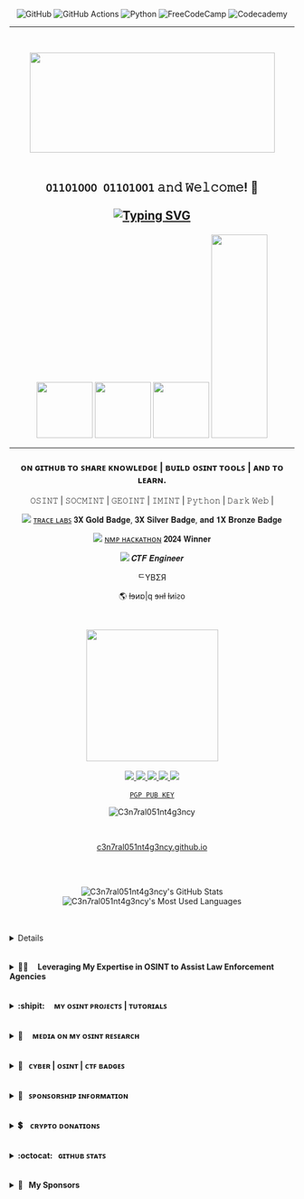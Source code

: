 <div align="center">

![GitHub](https://img.shields.io/badge/github-black.svg?style=for-the-badge&logo=github&logoColor=green)
![GitHub Actions](https://img.shields.io/badge/github%20actions-black.svg?style=for-the-badge&logo=githubactions&logoColor=green)
![Python](https://img.shields.io/badge/REDTEAM-black?style=for-the-badge&logo=python&logoColor=red)
![FreeCodeCamp](https://img.shields.io/badge/Freecodecamp-black.svg?&style=for-the-badge&logo=freecodecamp&logoColor=green)
![Codecademy](https://img.shields.io/badge/Codecademy-black?style=for-the-badge&logo=codecademy&logoColor=green)

---

</div>

<br>
<p align="center"> <img width="433" height="177" src="https://user-images.githubusercontent.com/104733166/236908488-60f25e53-47a8-43d5-a45a-b9b9dd37900e.gif"/>
<br>
<br>

## <p align="center"> ```𝟢𝟣𝟣𝟢𝟣𝟢𝟢𝟢 𝟢𝟣𝟣𝟢𝟣𝟢𝟢𝟣``` 𝚊𝚗𝚍 𝚆𝚎𝚕𝚌𝚘𝚖𝚎! 👋 <br> <br> [![Typing SVG](https://readme-typing-svg.herokuapp.com?font=Goldman&size=21&duration=3333&pause=333&color=00F72B&background=000000&vCenter=true&multiline=true&width=433&height=133&lines=%24+whoami;WHITEROSE.;%5BBrijesh../../../etc.passwd%5D%F0%9F%93%A1)](https://git.io/typing-svg)</p>


<p align="center"> 

<img width="99" height="99" src="https://i.pinimg.com/1200x/8c/fc/f2/8cfcf2a8010fe9a08647754bd93fb1c4.jpg"/>

<img width="99" height="99" src="https://upload.wikimedia.org/wikipedia/commons/4/43/Seal_of_the_United_States_Department_of_Defense_%282001%E2%80%932022%29.png"/>

<img width="99" height="99" src="https://scontent.famd18-1.fna.fbcdn.net/v/t39.30808-6/462365207_946333627536643_8700398047686033444_n.jpg?_nc_cat=103&ccb=1-7&_nc_sid=6ee11a&_nc_ohc=sOBHlEQlT9cQ7kNvwERVMAK&_nc_oc=AdkxtBSlUOD7WH3ppGPvPmYcI0t-jF-pZAc2Q-MBl_UvVs1wC_uGOsDzNdFq2LT86m0&_nc_zt=23&_nc_ht=scontent.famd18-1.fna&_nc_gid=10GUuHQ2WiYtxhymDjaDzQ&oh=00_AfUCzvw53lz6l68eRuRrL9MFZWhQduoFlVPd6gHsz7bz5w&oe=689B97D9"/>

<img width="99" height="360" src="https://brandeps.com/logo-download/A/Air-France-KLM-logo-vector-01.svg"/>
</p>

---

###  <p align="center"> ᴏɴ ɢɪᴛʜᴜʙ ᴛᴏ ꜱʜᴀʀᴇ ᴋɴᴏᴡʟᴇᴅɢᴇ | ʙᴜɪʟᴅ ᴏꜱɪɴᴛ ᴛᴏᴏʟꜱ | ᴀɴᴅ ᴛᴏ ʟᴇᴀʀɴ. </p>    

<p align="center"> 𝙾𝚂𝙸𝙽𝚃 | 𝚂𝙾𝙲𝙼𝙸𝙽𝚃 | 𝙶𝙴𝙾𝙸𝙽𝚃 | 𝙸𝙼𝙸𝙽𝚃 | 𝙿𝚢𝚝𝚑𝚘𝚗  | 𝙳𝚊𝚛𝚔 𝚆𝚎𝚋 | </p>
<p align="center"> <img width="15" src="https://user-images.githubusercontent.com/104733166/219610687-0da86d7d-dcd7-451e-8ac7-f4f484092dea.png"> <a href=https://www.tracelabs.org>ᴛʀᴀᴄᴇ ʟᴀʙꜱ<a> 𝟑𝐗 𝐆𝐨𝐥𝐝 𝐁𝐚𝐝𝐠𝐞, 𝟑𝐗 𝐒𝐢𝐥𝐯𝐞𝐫 𝐁𝐚𝐝𝐠𝐞, 𝐚𝐧𝐝 𝟏𝐗 𝐁𝐫𝐨𝐧𝐳𝐞 𝐁𝐚𝐝𝐠𝐞 </p> 
<p align="center"> <img width="15" src="https://github.com/user-attachments/assets/6290e4f8-97dd-4818-b11a-b712de5761cc"> <a a href=https://www.missingpersonshackathon.com.au>ɴᴍᴘ ʜᴀᴄᴋᴀᴛʜᴏɴ<a> 𝟐𝟎𝟐𝟒 𝐖𝐢𝐧𝐧𝐞𝐫 </p> 
<p align="center"> <img width="66" src="https://github.com/C3n7ral051nt4g3ncy/C3n7ral051nt4g3ncy/assets/104733166/82ec8424-8403-44dc-b83d-85191fad9026"> 𝑪𝑻𝑭 𝑬𝒏𝒈𝒊𝒏𝒆𝒆𝒓</p>     
<p align="center">ᄃYBΣЯ</p>
<p align="center">🌎 ƚɘᴎɒ|q ɘʜƚ ƚᴎiꙅo</p>
<br>



<p align="center"> <img width="233" height="233" src="https://user-images.githubusercontent.com/104733166/187543867-773fe7a1-093c-4dd9-9029-a84fae9ddc99.gif"/>

<br>
      
<p align="center">
  <!-- Medium -->
  <a href="https://deepsystems.medium.com/">
    <img src="https://img.shields.io/badge/Medium-000000?style=for-the-badge&logo=medium&logoColor=white"/>
  </a>

  <!-- X / Twitter -->
  <a href="https://x.com/whiteroseRT">
    <img src="https://img.shields.io/badge/X-000000?style=for-the-badge&logo=x&logoColor=white"/>
  </a>

  <!-- Instagram -->
  <a href="https://www.instagram.com/whiterose.jpeg/">
    <img src="https://img.shields.io/badge/Instagram-E4405F?style=for-the-badge&logo=instagram&logoColor=white"/>
  </a>

  <!-- Reddit -->
  <a href="https://www.reddit.com/user/Prudent_Effort_4065/">
    <img src="https://img.shields.io/badge/Reddit-FF4500?style=for-the-badge&logo=reddit&logoColor=white"/>
  </a>

  <!-- GitHub -->
  <a href="https://github.com/redhet-whiterose">
    <img src="https://img.shields.io/badge/GitHub-100000?style=for-the-badge&logo=github&logoColor=white"/>
  </a>



<br>

<div align="center">


</div>
            
</div>


</div>

<p align="center"><a href="https://keybase.io/osint_intel/pgp_keys.asc"><code>PGP PUB KEY</code></a> </p>

<p align="center"> 
<img src="https://komarev.com/ghpvc/?username=C3n7ral051nt4g3ncy&label=Profile%20views&color=blueviolet&style=flat" alt="C3n7ral051nt4g3ncy"/></p>

<br>
<p align="center"> 
<a href=https://c3n7ral051nt4g3ncy.github.io/index.html>c3n7ral051nt4g3ncy.github.io<a>
</p>        
<br>
<br>

<p align="center"> 

<img width="600px" src="https://github-readme-stats-lake-omega.vercel.app/api?username=C3n7ral051nt4g3ncy&show_icons=true&line&theme=ocean_dark&midnight-purple&bg_color=100,000000,8a2eff" alt="C3n7ral051nt4g3ncy's GitHub Stats"/>
   
<br>
      
<img width="600px" src="https://github-readme-stats-lake-omega.vercel.app/api/top-langs/?username=C3n7ral051nt4g3ncy&&&langs_count=4&line&theme=ocean_dark&midnight-purple&bg_color=100,000000,8a2eff" alt="C3n7ral051nt4g3ncy's Most Used Languages"/>

</p>

<br>

<br>

<!-- Whois.COA -->
<details>
<summary><b> :mag:&nbsp; &nbsp; ᴡʜᴏɪꜱ.ᴄ3ɴ7ʀᴀʟ051ɴᴛ4ɢ3ɴᴄʏ &nbsp;&nbsp;&nbsp;</b></summary><p>
<img align="right" width="99" height="99"  src="https://user-images.githubusercontent.com/104733166/166296936-0dd0d432-4d6a-42ab-9000-189cebfbceff.png" />
      
<blockquote>
      
$ 𝚠𝚑𝚘𝚊𝚖𝚒
  
<br><ul style="list-style-type:disc;">
<li>🔥 Passionate about: CYBER | OSINT | SOCMINT | IMINT | GEOINT | DARK WEB | CRYPTO | PYTHON | OPSEC :lock: </li>

<li>👨‍🏫 OSINT Trainer <a href=https://github.com/TacticalOsintAcademy>@Tactical OSINT Academy</a></li>
<li>👨‍🏫 OSINT Trainer <a href=https://www.ess-e.fr>@École Supérieure de la Sûreté des Entreprises</a> For the DSAC course (Data Security Analyst) and ROC (Renseignement d'Origine Cyber) </li>
<li>👑 Founding Member of <a href=https://osint.uk>OSINT.UK</a></li>

<li>🏴 The OSINTion Black Badge </li>
<li>🥇 3x Trace Labs Gold Badge award </li> 
<li>🏆 2024 NMP Hackathon Winner </li>
<li>🥈 3x Trace Labs Silver Badge Award</li>
<li>🥉 1x Trace Labs Bronze Badge Award</li>
<li>⚖️ Trace Labs Judge (OSINTomatico Conference 2023, Madrid, Spain)</li> 
<li>👾 Hacktoria Community Member | Ⓗ Hacktoria CTF Team Member</li>

<br>
<li>🧠 Regular contributor to the OSINT community & enjoys bringing to light new OSINT techniques. </li>
<li>👨‍💻 Creator of <a href=https://github.com/C3n7ral051nt4g3ncy/HandleHawk>HandleHawk 🦅 Username Reconnaissance tool<a></li>
<li>👨‍💻 Creator of the Masto <a href=https://github.com/C3n7ral051nt4g3ncy/Masto_Maltego_Transform>Maltego Transform<a></li>
<li>🤖 Creator of the OpenAI GPT called <a href=https://chatgpt.com/g/g-UPQXoVGbN-trace-labs-buddy>Trace Labs Buddy<a> ֎ </li>
<li>🤖 Creator of the Discord Bot called <a href=https://github.com/C3n7ral051nt4g3ncy/GitOSINT_Bot>GitOSINT<a> 🦾</li> 
<li>👨‍💻 Creator of <a href=https://github.com/C3n7ral051nt4g3ncy/Masto>Masto<a> 🐘</li> 
<li>👨‍💻 Creator of <a href=https://pypi.org/project/masto/>the Masto OSINT Tool Python package (on PyPI)</a> 🐘 </li>
<li>👨‍💻 Creator of <a href=https://github.com/C3n7ral051nt4g3ncy/webosint>WebOSINT<a> 🌐 </li> 
<li>👨‍💻 Creator of <a href=https://github.com/C3n7ral051nt4g3ncy/WhatsMyName-Python>WhatsMyName Python<a> 👤 </li> 
<li>👨‍💻 Creator of <a href=https://github.com/C3n7ral051nt4g3ncy/JustTrakEM>Just Trak'EM<a> 📍 </li>     
<li>🤓 Creator of <a href=https://github.com/C3n7ral051nt4g3ncy/PCT>People Count Tool<a> 🧑‍🤝‍🧑</li> 
<li>👨‍💻 Creator of <a href=https://github.com/C3n7ral051nt4g3ncy/FB2MKTP>FB2MKTP - Facebook to Marketplace<a> 🇫🇧 ==> 🇲 🇰 🇹 🇵</li> 
<br>
<li>🎤 Invited as a speaker at <a href=https://web.archive.org/save/https://europe.forum-fic.com/en/associated-event-osint-day> FIC 2023 (International CyberSecurity Forum | OSINT Day)<a></li> 
<li>🎤 Invited as a speaker at <a href=https://www.youtube.com/watch?v=Yk8JNM2Snno>  OSINT Punk 23 </a> #OSINTPunk23</li> 
<li>🎤 Invited as a speaker at <a href=https://www.linkedin.com/company/osinterdam/>  OSINTerdam 07-2024 (Amsterdam, NL) </a> #OSINTerdam</li> 
<li>👮‍♂️ Invited as an OSINT analyst at Bordeaux Montaigne University, for the <a href=https://github.com/C3n7ral051nt4g3ncy/C3n7ral051nt4g3ncy/assets/104733166/683c8081-c8ba-467c-8dd4-13c7f624b562> first #OSINT Law Enforcement Bootcamp 2024<a>, organized by CyberNeTic Project, to work and help solve Cold Cases for the French National Police and Gendarmerie .
<br>
<br>
<li>✒️ Volunteer report writer for the <a href=https://www.tracelabs.org>Trace Labs<a> organization after Trace Labs CTF events.</li> 
<li>🗃️ Archiver at <a href=https://archive.org/>The Internet Archive</a> (Wayback Machine)</li> 
<li>✍️ Project WhatsMyName 2nd top contributor behind <a href=https://github.com/WebBreacher> @WebBreacher</a> WMN is one of the top OSINT Tools for username enumeration: https://whatsmyname.app (GitHub: https://github.com/WebBreacher/WhatsMyName)</li> 
<li>✍️ Writer/Contributor to the OSINT Newsletter by Jake Creps. Shared a 404 Bypass Technique that was found on Gravatar <a href=https://github.com/C3n7ral051nt4g3ncy/C3n7ral051nt4g3ncy/assets/104733166/210e4a44-409f-4767-a5cd-aa6456b61265>in the October 2023 OSINT Newsletter</a> 
<br>
<br>
<li>🥇1st place - Gold Badge Award in the Trace Labs OSINT Search Party CTF 2025.04 </li> 
<li>🥇1st place - CTF HUNT, École de Guerre Économique (Economic War School) </li> 
<li>🥇1st place - 2024 Australia NMP (National Missing Persons) Hackathon (215 Teams Competed) </li>
<li>🥇1st place - Gold Badge Award in the Trace Labs OSINT Search Party CTF 2024.01 </li> 
<li>🥇1st place - Gold Badge Award in the Trace Labs OSINT Search Party CTF 2023.02 </li>    
<li>🥇1st place in the OSINT GAMES CTF TENET | 2022: created by <a href=https://github.com/WebBreacher> @WebBreacher</a></li>
<li>🥇1st Team to finish the HEXA OSINT CTF 2024 Challenges phase (V3) (4th overall after the reports "analysis" phase). Team "Les Blaireaux des Légendes"</a></li>
<li>🥇1st place in the Hacktoria OSINT CTF | Downtown Murderer 2022</li> 
<li>🥇1st place in the CTF OSINT Bleuet de France 2022 (AEGE War School and ONACVG/Bleuet de France , French Ministry of Defense)</li>
<li>🥈2nd place in the 2024 Stranger Case OSINT CTF organised by Esna Bretagne. CTF partnership with Orange Cyberdefense, Root Me, and Yubico.
<li>🥈2nd place - Silver Badge Award in the Trace Labs OSINT Search Party CTF 2024.04</li>
<li>🥈2nd place - Silver Badge Award in the Trace Labs OSINT Search Party CTF 2022.11 | OSE (Operation Safe Escape)</li>
<li>🥈2nd place - Silver Badge Award in the Trace Labs OSINT Search Party CTF 2022.03</li>
<li>🥈2nd place Hacktoria CTF Operation Manhunt 2023 </li>
<li>🥈2nd Place Hacktoria CTF OP Galaxios 2022</li>
<li>🥉3rd Place in the OSINT Combine CTF | 2025 </li>
<li>🥉3rd Place Oscar Zulu OSINT CTF | Le Bruit des Bottes| 2025 </li>
<li>🥉3rd Place MilOsint CTF | 2021 </li>
<li>🥉3rd Place in the Stranger Case OSINT CTF organised by Esna Bretagne and Esn'Hack ./CTF partnership with DGA - Direction Générale de l'Armement (French Government Defense procurement and technology agency), Airbus Cybersecurity, Diateam & Apixit | 2022</li>
<br>
<li> Participated in the <a href=https://www.missingpersonshackathon.com.a> 2024 Australian National Missing Persons (NMP) Hackathon</a></li>
<li> Qualified for the HEXA OSINT CTF final at LeHack 2024 (https://lehack.org), Team Blaireaux des Légendes (1st place in the Challenges | 4th after the reports analysis) </a></li> 
<li> One of 9 out of +700 to fully complete the <a href=https://samplectf.com> SampleCTF</a></li> 
<li> 6th place HEXA OSINT CTF 2021 Team OSINT-B33R [Sopra Steria and La Fabrique Défense, French Ministry of Defense]</li>
<li> 6th place out of 170 Teams in the 2024 Gendarmerie Nationale CTE (Capture The Evidence) 
<li> 8th place HEXA OSINT CTF V2 2023 Team CogitOSINT Ergo Sum [Sopra Steria]- 116 Teams participated.</li> 
<li> Participated in the 2022 DefCon https://defcon.org Trace Labs OSINT CTF, Las Vegas, USA (7th Place with The Osint Unit)</li> 
<li> Participated Solo in the RACTF - Digital Overdose 2022 Conference CTF (Teams of 4 players), 27th place out of over 450 teams</li>

<br>

<li> Mentionned by RUSI:Royal United Services Institute (UK's leading defence and security think tank), on the following 62-page paper --> <a href=https://static.rusi.org/330_OP_FutureOfOpenSourceIntelligence_FinalWeb0.pdf> The Future of Open Source Intelligence for UK National Security</a>  [Archived on WayBack Machine] </li>
<li> Featured on a Facial Recognition Guide by Henk Van Hess on GIJN (Global Investigative Journalism Network) --> <a href=https://gijn.org/resource/facial-recognition-made-easy/>Facial Recognition made easy</a> [Archived on WayBack Machine] </li>
<li> Mentionned by the <a href=https://baj.media/be/karysnae/sposoby-raspoznavaniya-lic-instrumenty-dlya-jurnalistov> Belarussian Association of Journalists</a> [Archived on WayBack Machine] </li>
<li> First to find and reveal weaknesses on Sports Tracker App which has Public Tracking on by default for iOS devices  --> <a href=https://x.com/OSINT_Tactical/status/1770471606038483270/> Thread posted on X </a> </li>
<li> Featured in this French press article about the top French OSINTers --> <a href=https://www.latribune.fr/opinions/tribunes/renseignement-de-source-ouverte-osint-l-excellence-francaise-peut-elle-encore-etre-renforcee-956805.html> OSINT, Can French excellence still be reinforced</a> [Archived on WayBack Machine] </li>
<li> Featured in the <a href=https://www.aege.fr/global/gene/link.php?doc_id=97>January 2024 issue of Mag'OSINT</a> [Archived on WayBack Machine] </li>
<li> Featured in <a href=https://intelekto.fr/21221-top-15-comptes-twitter-osint/>Intelekto's top 15 OSINT accounts to follow on Twitter</a> [Archived on WayBack Machine] </li>
<li> Featured in <a href=https://github.com/cqcore/OSINT-Practitioners/> CqCore's TOP Osint Practitioners list</a> </li>
<li> Featured on <a href=https://0xtechrock.gumroad.com/l/OSINTers>0xtechrock's OSINTers list to follow</a> [Archived on WayBack Machine] </li>
<li> Featured in the <a href=https://osintnewsletter.com/p/50> OSINT Newsletter Issue 50 (April 2024) </a></li>  
<li> Featured in the <a href=https://osintnewsletter.com/p/the-osint-newsletter-missing-persons-trace-labs> Jake Creps 28th of August 2023 OSINT Newsletter --> Finding Missing Persons - Trace Labs CTF Review (DEFCON 31) </a> [Archived on WayBack Machine]</li>   
<li> Featured in the <a href=https://osintnewsletter.com/p/the-osint-newsletter-july-2023> Jake Creps July 2023 OSINT Newsletter</a> regarding the Google Calendar OSINT Technique that I found. [Archived on WayBack Machine]</li> 
<li> Featured in the <a href=https://644w7.r.a.d.sendibm1.com/mk/mr/sh/1f8JAEjGcfF85v6RgNXbSXMreF/Lizgp5au4XQp> Intelfe July 2023 Newsletter</a> regarding the Google Calendar OSINT Technique that I brought to light.</li> 
<li> Featured in the July 2023 <a href=https://preview.mailerlite.com/d5n9d8q0s0/2260397387069529087/o2t5/> OSINT Jobs Newsletter</a> regarding the new Google Calendar OSINT Technique that I found. [Archived on WayBack Machine]</li>    
<li> Featured in the <a href=https://osintnewsletter.com/p/march-2023> Jake Creps March 2023 OSINT Newsletter</a> in relation to a new Google Chat Technique I brought to light. [Archived on WayBack Machine]</li> 
<li> Featured in <a href=https://sector035.nl/articles/2022-35>Week in OSINT 2022-35</a> by <a href=https://twitter.com/Sector035>@Sector035. </a> [Archived on WayBack Machine] <a/></li>
<li> Featured again in <a href=https://sector035.nl>sector035's newsletter</a> in relation to Masto OSINT tool in <a href=https://sector035.nl/articles/2022-45>Week in OSINT 2022-45 <a/> [Archived on WayBack Machine] </li>
<li> Mentioned in the resources of <a href=https://github.com/WebBreacher> @WebBreacher</a> at the 2022 DEFCON30 | Recon Village: 
 <a href=https://reconvillage.org/talks/#talk-1> The Future of Collecting Data from the Past: OSINT Now and Beyond</a> (Resource: OSINT Inception). [Archived on WayBack Machine] <a/></li>
<li> OSINT-FR Hall of Fame: <a href=https://osintfr.com/en/our-osinters-are-talented>Talented OSINTers</a> [Archived on WayBack Machine] </a></li>
<li> Featured in the <a href=https://preview.mailerlite.com/c7j8u4n9s2/2037099115355053047/o5z0/>OSINT Jobs September 2022 newsletter - This Week's OSINT Tips and Tricks. </a>[Archived on WayBack Machine]</li>
<li> Work done on partial Facial Recognition was <a href=https://github.com/C3n7ral051nt4g3ncy/C3n7ral051nt4g3ncy/assets/104733166/c858d586-06ef-434c-bb39-6d91ce78a743>mentionned at the INCYBER Forum 2024</a> by Sylvain Hajri (Navlys), founder of Epieos.</li>
<li> Facial Recognition work was presented at the <a href=https://user-images.githubusercontent.com/104733166/203194889-b04994b2-1357-4a2a-9f73-e2ba0c87b238.png> RootedCON 2022 in Madrid</a></li>
<li> Beta-Tester for <a href=https://app.osintracker.com>OSINTracker</a> and OSINT Rooms on <a href=https://tryhackme.com> TryHackMe</a></li>
<li> Osintracker Sponsor --> https://www.osintracker.com/partnerships</li>
<li> 2024 InCyber Forum Partner #Fic2024 for the OSINT Day</li>
<li> Contributed to <a href=https://www.osint.industries>Osint Industries</a> the Facebook Marketplace module</li>
<li> Featured in an <a href=https://www.osint.industries/project/using-facebook-to-crack-fraud-and-find-missing-persons-with-osint-tactical>OSINT Industries Case Study:</a> "Using Facebook to Crack Fraud and Find Missing Persons with OSINT Tactical."</li>
<li> Feb 2025: Helped <a href=https://www.osint.industries>OSINT Industries</a> with various modules</li>
<li> Feb 2025: <a href="https://github.com/C3n7ral051nt4g3ncy/C3n7ral051nt4g3ncy/blob/main/assets/Linkedin.png">Posted</a> about a vulnerability on <a href="https://www.pappers.fr">Pappers</a> exposing hundreds of passport numbers. It was fixed by Pappers in less than 24 hours.</li>
<li> March 2025: <a href="https://github.com/user-attachments/assets/31cb2d88-9b95-4e15-a7d8-f1b9bafc1b17"> Complimented by Maltego for creating Masto Maltego Transform.</a>
<li> Mentioned in an article by OSINT Industries on 14/03/2025 --> <a href="https://www.osint.industries/post/osint-on-facebook-find-emails-phone-numbers-and-more">OSINT on Facebook: Find Emails, Phone Numbers, and More.</a>






</ul>  
</blockquote>
  
</p>
</details>
  
<br>  
  
<br>

<!-- Using My OSINT (Open Source Intelligence) skills & tactics to help Law Enforcement -->
<details>
<summary><b>👮‍♀️ &nbsp; &nbsp; Leveraging My Expertise in OSINT to Assist Law Enforcement Agencies &nbsp;&nbsp;&nbsp; </b></summary>
<p>

<!-- Helping Law Enforcement Cases:START -->

- Identified and located an individual wanted by the FBI by using only Open Source Intelligence --> <a href=https://x.com/OSINT_Tactical/status/1728460721762279843>See the Post on X. </a></li>

- Found data on a criminal wanted by the Australian NSW Police --> <a href=https://github.com/C3n7ral051nt4g3ncy/C3n7ral051nt4g3ncy/assets/104733166/40c0246b-fe22-419f-8dd9-7c6ce1bf596e> Report was sent in 2023 </a></li>

- Found new <a href=https://github.com/C3n7ral051nt4g3ncy/C3n7ral051nt4g3ncy/assets/104733166/80c4501f-8e46-40cb-a999-48254369d135> intelligence on a high priority wanted criminal </a>. The intel was submitted to Europol - FAST (Fugitive Active Search Team)</li>

- Located an individual wanted by the UK NCA (National Crime agency) and provided the NCA with his <a href=https://github.com/C3n7ral051nt4g3ncy/C3n7ral051nt4g3ncy/assets/104733166/f7bb9ca0-2b21-40dd-a79c-0ef7efb39118> current location and the exact GPS coordinates of where to find him. </a></li>

- Found information on a wanted criminal in UK and submitted the <a href=https://github.com/C3n7ral051nt4g3ncy/C3n7ral051nt4g3ncy/assets/104733166/70eb781f-c0ec-4b34-8b0c-507747ded764> data </a> to the London Metropolitan Police.

- Helped French law enforcement identify & arrest a group of criminals using only OSINT (Open Source Intelligence) <a href=https://github.com/C3n7ral051nt4g3ncy/C3n7ral051nt4g3ncy/assets/104733166/a50be2f0-bcd6-49fa-9b3b-601c33c5623e> Click to see the Thank you note from the Gendarmerie Nationale Commander. </a></li>

- Carried out extensive research that lead to finding intelligence on a Ukrainian hacker wanted by the US Government with a 1 million price tag on his head (Full findings report is 33 pages)  <a href=https://x.com/OSINT_Tactical/status/1741230287856537705> Twitter post. </a></li>



<!-- Helping Law Enforcement Cases:END --></p> 
      
</details>

<br>

<br>

<!-- OSINT Projects -->
<details>
<summary><b>:shipit: &nbsp; &nbsp; ᴍʏ ᴏꜱɪɴᴛ ᴘʀᴏᴊᴇᴄᴛꜱ | ᴛᴜᴛᴏʀɪᴀʟꜱ &nbsp;&nbsp;&nbsp; </b></summary>
<p>
      
<!-- OSINT-PROJECT-LIST:START -->
- [HandleHawk Username Recon 🦅 ](https://github.com/C3n7ral051nt4g3ncy/HandleHawk)
- [Masto Maltego Transform 🐘 ](https://github.com/C3n7ral051nt4g3ncy/Masto_Maltego_Transform)
- [Trace Labs Buddy GPT ֎ - Helping Teams before and during Trace Labs CTF events](https://chatgpt.com/g/g-UPQXoVGbN-trace-labs-buddy)
- [OSINT INCEPTION 🚀 - A start.me page of the best OSINT start.me projects](https://start.me/p/Pwy0X4/osint-inception)
- Project OSINT inception is used by [SMART - Start Me Aggregated Resource Tool](https://smart.myosint.training)
- [OSINT INCEPTION GITHUB 🏢 - Project Links](https://github.com/C3n7ral051nt4g3ncy/OSINT_Inception-links)
- [GOOGLE CSE 🇬 - Google Custom Search Engine of the top start.me resources](https://start.me/p/Pwy0X4/osint-inception)
- [FACIAL RECOGNITION 👤 - Tracking Military personnel with facial recognition](https://twitter.com/OSINT_Tactical/status/1498694266754899978)
- [OSINT BOOKMARKLETS 🏷️ - Semi-Automated Faster Searches](https://github.com/C3n7ral051nt4g3ncy/OSINT-Bookmarklets)
- [Protintelligence 🐍 - Python Tool](https://github.com/C3n7ral051nt4g3ncy/Prot1ntelligence)
- [W3b0s1nt (WebOSINT) 🐍  - Python Tool](https://github.com/C3n7ral051nt4g3ncy/webosint)
- [WhatsMyName-Python 🐍 - Unofficial WMN Python Script I made for myself](https://github.com/C3n7ral051nt4g3ncy/WhatsMyName-Python)
- [Masto OSINT Tool 🐍 - Python tool to gather information on Mastodon users and instances](https://github.com/C3n7ral051nt4g3ncy/Masto)
- [Just Trak'EM 🐍 - Python tool to search for Sports Tracker Profiles](https://github.com/C3n7ral051nt4g3ncy/JustTrakEM)
- [People Count Tool 🧑‍🤝‍🧑 - Python tool running on a development server (Flask), uses YOLOv5 Artificial Intelligence to count people from an image.](https://github.com/C3n7ral051nt4g3ncy/PCT)
- [FB2MKTP 🐍  - Python tool to get Facebook user ID and to go from FB profile to Marketplace account.](https://github.com/C3n7ral051nt4g3ncy/FB2MKTP)
- [GitOSINT Bot 🤖  - Discord OSINT Bot](https://github.com/C3n7ral051nt4g3ncy/GitOSINT_Bot)
- Tutorial 📚 [- cURL for OSINT](https://github.com/C3n7ral051nt4g3ncy/cURL_for_OSINT)
- Tutorial 📚 [- Obsidian | Made 2 templates](https://github.com/C3n7ral051nt4g3ncy/Obsidian)
- Tutorial 📚 [- Using a Virtual Environment for OSINT Python tools](https://github.com/C3n7ral051nt4g3ncy/python_virtual_environment)
- First to find the Google Chat Technique 🕵️‍♂️ [- First to find and mention the Google Chat Technique to check if a Gmail address or Google Group exists, with the ability to also get the photo of the user, and GAIA ID](https://twitter.com/OSINT_Tactical/status/1635386804441600001?s=20)
- Facial Recognition Trick and Tip 👤 [- Found that 2 different Facial Recognition tools don't work with black and white photos of faces, a simple trick solves this issue](https://twitter.com/OSINT_Tactical/status/1661055926424551439)
- First to find the Protonmail Custom Domain trick ⚛️ [- Found that the API shows the main email address for any custom domain that uses a catch-all, no matter what the input in front of {%@domain.com} is](https://twitter.com/OSINT_Tactical/status/1666505637780398101?s=20)
- Created a Map (in French) of firearms that have been used (confirmed shots fired), stolen, or seen on social media during the France June/July 2023 Riots. The map was/is used by Law Enforcement, French and foreign OSINT community members, and viewed thousands of times --> [Click here to see the Map](https://goo.gl/maps/vszdNxCvkVFChcDm8)
- First to find the Google Calendar OSINT Technique 📆 [- Found a way of checking if any email is tied to a Google Account by using Google Calendar](https://twitter.com/OSINT_Tactical/status/1677405840146309121?s=20)
- Found a new technique for Snapchat Map in November 2023 to get the date and time of a video


<br>

:octocat: **GitHub Code | Projects contributions:** 
      
- https://whatsmyname.app [WhatsMyName OSINT Tool](https://github.com/WebBreacher/WhatsMyName) created by [@WebBreacher](https://github.com/WebBreacher) and by [@OSINTCombine](https://github.com/OSINTCombine)
- [Obsidian OSINT Templates](https://github.com/WebBreacher/obsidian-osint-templates) in collaboration with [@WebBreacher](https://github.com/WebBreacher)
- [OSINT Stuff Tool Collection](https://github.com/cipher387/osint_stuff_tool_collection) created by [@cipher387](https://github.com/cipher387)
- [Twayback Python OSINT Tool](https://github.com/Mennaruuk/twayback) by [@Mennaruuk](https://github.com/Mennaruuk)
- [Maigret OSINT Tool](https://github.com/soxoj/maigret) by [@Soxoj](https://github.com/soxoj)
- [Mailcat email OSINT Tool](https://github.com/sharsil/mailcat) by [@sharsil](https://github.com/sharsil)
      
<!-- OSINT-PROJECT-LIST:END --></p> 
      
</details>

<br>

<!-- Media --> <br>
<details>
<summary><b>📰 &nbsp; &nbsp; ᴍᴇᴅɪᴀ ᴏɴ ᴍʏ ᴏꜱɪɴᴛ ʀᴇꜱᴇᴀʀᴄʜ &nbsp;&nbsp;&nbsp;  </b></summary>
<p>

<br>
      
<br>
      
<!--MEDIA:START-->
      
*`The articles below have been archived, in case one of them is not accessible, grab the link and put it through The Internet Archive (WayBack Machine)` 
     
- <a href="https://www.wired.com/story/facial-recognition-identify-russian-soldiers"> WIRED: Online Sleuths Are Using Face Recognition to ID Russian Soldiers 🇺🇸</a>
      
- <a href="https://www.washingtonexaminer.com/news/identities-of-russian-soldiers-revealed-through-facial-recognition-technology"> Washington Examiner Article 🇺🇸</a>
 
- <a href="https://www.latribune.fr/opinions/tribunes/renseignement-de-source-ouverte-osint-l-excellence-francaise-peut-elle-encore-etre-renforcee-956805.html"> Renseignement de source ouverte (OSINT) : l'excellence française peut-elle encore être renforcée ? 🇫🇷 <a/>
      
- <a href="https://www.nextinpact.com/article/68616/la-reconnaissance-faciale-pour-combattre-guerre-en-ukraine"> La Reconnaissance Faciale pour combattre la guerre en Ukraine/ French Article writen by @ManHack 🇫🇷 <a/>
  
- <a href="https://www.rfi.fr/fr/technologies/20220316-la-reconnaissance-faciale-en-temps-de-guerre-selon-clearview"> La reconnaissance faciale en temps de guerre selon Clearview 🇫🇷 <a/>
      
- <a href="https://fr.news.yahoo.com/société-française-identifie-soldats-russes-135210413.html?guccounter=1&guce_referrer=aHR0cHM6Ly93d3cuZ29vZ2xlLmNvbS8&guce_referrer_sig=AQAAAHYcbidHeQvwNF89cFqzPqUoIrVfduflgQ57WzTkKhkXHPohouH-4JUJBrEsDO7ooxxzjtC1xHtp4T3RipXLVmKks82Xaozw3AxMPA9YmDWLeO__5Aqaz4K5xvQTqEs3_OJyyNi_2ODxmX7O21-Lyrdw4ckO8eimNh9Zf7OI9AZJ"> Une société française identifie les soldats russes en Ukraine par reconnaissance faciale 🇫🇷 <a/>
      
- Mentionned in MAG'OSINT (Osint Magazine of the French Economic War School) 🇫🇷 [MAGOSINT.pdf](https://github.com/C3n7ral051nt4g3ncy/C3n7ral051nt4g3ncy/files/10948348/2023113354_mag-osint-13-aege-2.pdf)
      
      
- <a href="https://www.abc.es/economia/abci-inteligencia-artificial-tambien-entra-combate-guerra-ucrania-202203140205_noticia.html"> Spanish Article 🇪🇸</a>

- <a href="https://www.elespanol.com/mundo/20230501/tension-cargas-policiales-francia-convierte-protesta-macron/760424065_0.html"> Spanish Article 🇪🇸</a>
      
- <a href="https://as.com/diarioas/2022/03/06/actualidad/1646582802_197827.html"> Spanish Article 🇪🇸</a>
      
- <a href="https://www.niusdiario.es/ciencia-y-tecnologia/tecnologia/inteligencia-militar-alcance-prolifera-invasion-osint_18_3291497041.html"> Spanish Article 🇪🇸</a>
  
- <a href="https://news.sina.cn/gn/2022-03-28/detail-imcwiwss8541952.d.html"> Chinese article 🇨🇳 <a/>
  
- <a href="https://m.thepaper.cn/baijiahao_17188086"> Chinese article 🇨🇳 <a/>

- <a href="https://technews.tw/2022/03/21/ai-in-war/"> Featured in Tech News: Taiwan 🇹🇼 <a/>

- [Comments](https://user-images.githubusercontent.com/104733166/172185332-1d02ccdb-07c3-418d-bf94-bfbd9ca1f3aa.png) about my project: [OSINT INCEPTION](https://start.me/p/Pwy0X4/osint-inception) by [**start.me**](https://start.me) 🇳🇱
  
- Helped French Factchecking unit "Les Vérificateurs" from Groupe TF1/LCI regarding the Putin Body Double. (See video below)

https://user-images.githubusercontent.com/104733166/233765799-dbfc612f-c8cc-4dd8-93b8-6103dd6d5aba.mp4


      
      
<br>  

<!--MEDIA:END-->
      
</p>
</details>
      
<br>
      
<br>
      

<!-- Badges & CTF Events -->
<details>
<summary><b> 🔖 &nbsp; ᴄʏʙᴇʀ | ᴏꜱɪɴᴛ | ᴄᴛꜰ ʙᴀᴅɢᴇꜱ &nbsp;&nbsp;&nbsp; </b></summary>
<p>
      
<br>
 
      
🖱️`click on images to enlarge` 
      
<br>
<br>

<div align="center">
TryHackMe Stats | Badges :

<br>

[TryHackMe Live Updates Badge](https://tryhackme.com/api/v2/badges/public-profile?userPublicId=1483107) <br>

<img src="https://tryhackme-badges.s3.amazonaws.com/5uch4N00b.png">

<br>


</div>

<br>


<div align="center">

OhSINT                     |  Sakura                  | 7-day Streak                | AFK                         | Hash Cracker
---------------------------|--------------------------|-----------------------------|-----------------------------|-----------------------------|
<img width="90" height="90" src="https://user-images.githubusercontent.com/104733166/201360247-94ac6931-59e0-423d-af24-bacef3987a70.svg"/>  |  <img width="77" height="77" src="https://user-images.githubusercontent.com/104733166/201470172-f0b5be6b-041b-4d42-99d4-aa4dd551638b.png"/> | <img width="77" height="77" src="https://user-images.githubusercontent.com/104733166/206340038-6e50af76-5af5-4b3c-a5a7-d33f89e936fb.svg"/>  | <img width="77" height="77" src="https://github.com/C3n7ral051nt4g3ncy/C3n7ral051nt4g3ncy/assets/104733166/ef12c916-47bb-4087-a80e-6ca7691b5c8d"> | <img width="90" height="90" src="https://raw.githubusercontent.com/C3n7ral051nt4g3ncy/C3n7ral051nt4g3ncy/4e6e7f29cb17a5fb6c35b0c68dd8f4e477bcf412/assets/hashcracker.svg">





[OSINT DOJO Sakura Badge Verification](https://badgr.com/public/assertions/4y0D2SVEQrywIW8rkQUaYQ)

[OSINT DOJO AFK Badge Verification](https://badgr.com/public/assertions/7O9pegCWRyiviS7SX1SCiw) 

</div>

<p align="center">

   
<br>
<br>

<p align="center"> <img width="99" height="99" src="https://github.com/C3n7ral051nt4g3ncy/C3n7ral051nt4g3ncy/assets/104733166/cc65da5b-7c7b-4252-ac74-0d5fc3f6d6fd"/><br>

 [Trace Labs Gold Badge Verification on Badgr](https://ca.badgr.com/public/assertions/PLPI99LCQy2dkvPLdL8i_A)
      
     🥇1st Place Trace Labs [Gold Badge]
      Global OSINT Search Party CTF 2025-04 [Team The Legendary Badgers]
      Competed under the username: Tactical Badger
       
<br>
<br>



<p align="center"> <img width="99" height="99" src="https://github.com/C3n7ral051nt4g3ncy/C3n7ral051nt4g3ncy/assets/104733166/cc65da5b-7c7b-4252-ac74-0d5fc3f6d6fd"/><br>
      
 [Trace Labs Gold Badge Verification on Badgr](https://ca.badgr.com/public/assertions/aXpRaoQxQEWbpHY_dWlE2A)    

      
     🥇1st Place Trace Labs [Gold Badge (ex black badge)] 
      Global OSINT Search Party CTF 2024-01 [Team MissingNo]
      Competed under the username: Langley2.0
       
<br>
<br>

<p align="center"> <img width="99" height="99" src="https://github.com/C3n7ral051nt4g3ncy/C3n7ral051nt4g3ncy/assets/104733166/e4f4bc70-465f-43f5-9f9b-d4ec4451e231"/><br>
      
 [Trace Labs Gold Badge Verification on Badgr](https://ca.badgr.com/public/assertions/aD4CeF4bRRybkdw6e-dM5A)    

      
     🥇1st Place Trace Labs [Gold Badge (ex black badge)] 
      Global OSINT Search Party CTF 2023-02 [Team Wizards of OZINT 🧙‍♂️]
      Competed under the username: Pentagon
       
<br>
<br>

      
<p align="center"><img width="133" height="133" src="https://github.com/C3n7ral051nt4g3ncy/C3n7ral051nt4g3ncy/assets/104733166/12590a7a-98b1-4965-8416-4f7c38bc3a15"/><br>
      
    ✍️ TraceLabs Report Writer 
[Verify Report Writer Badge Authenticity](https://ca.badgr.com/public/assertions/khHawYHIT5SeUJ-LOykamA)
      
<br>
<br>
   
<p align="center"><img width="133" height="133" src="https://github.com/C3n7ral051nt4g3ncy/C3n7ral051nt4g3ncy/assets/104733166/7eff03b3-c235-469b-83ee-6aec0724f674"/><br>
        
    ⚖️ TraceLabs CTF Judge 
[Verify Judge Badge Authenticity](https://ca.badgr.com/public/assertions/MJLNzYbcQwK8kNnaceVHxQ)
    
            
<br>   
<p align="center"><img width="233" height="133" src="https://user-images.githubusercontent.com/104733166/177000301-2a92c2b8-f067-4280-a108-f885c2544a6e.png"/><br>

      
<br>
<br>

      
<br>   
<p align="center"><img width="233" height="133" src="https://user-images.githubusercontent.com/104733166/177000301-2a92c2b8-f067-4280-a108-f885c2544a6e.png"/><br>
      

  
    🥇1st Place OSINT GAMES CTF TENET (https://osintgames.ctfd.io)
      
      

      
<br>       
<br>      
<br>
<br> 
<p align="center"><img width="233" height="133" src="https://user-images.githubusercontent.com/104733166/170401991-de18e6f1-840e-474c-8b3c-ae41c53e00a0.png"/><br>
      
[Verify CTF result: certificate.pdf](https://github.com/C3n7ral051nt4g3ncy/C3n7ral051nt4g3ncy/files/8792343/certificate-downtown-murderer-coa.pdf) 



      
  
    🥇1st Place Hacktoria OSINT CTF (Downtown Murderer)
      
<br>
<br>

<br>
      
<p align=center> <img width="99" src="https://user-images.githubusercontent.com/104733166/170846281-0d6df82a-da15-4340-8df9-d4ea1be34e8d.png">
<p align="center"> <img width="233" height="133" src="https://user-images.githubusercontent.com/104733166/167261528-39616f95-1ab9-40bb-90be-ce2f7a648696.png"/>
      
[Bleuet de France OSINT CTF Gold Badge 2022 Verification on Badgr](https://eu.badgr.com/public/assertions/NrU39miXR5qMoH7ydn5C6A)
      
   
    🥇1st Place OSINT CTF Bleuet de France 🇫🇷 CTF organized by AEGE War School 
      In partnership with French Gov Agency ONACVG [National Office of Veterans and War Victims] & Bleuet de France
      

<br>
<br> 

<br> 
      
<p align="center"> <img width="99" height="99" src="https://user-images.githubusercontent.com/104733166/166777077-d96c51cb-4038-456f-8ff2-d5209596c655.png"/>

     🏴The OSINTion Black Badge/ issued by Joe Gray 
      [Verifications can be made with The OSINTion https://www.theosintion.com]
<br>
<br>


<p align="center"> <img width="233" height="166" src="https://github.com/user-attachments/assets/a5abedfe-a2df-4503-b2ff-7bf87c7074dd"/><br>

https://github.com/user-attachments/assets/1cba9cae-00ad-48af-96ca-ade6c016d3e9.mp4 

<br>


<p align="center"> <img width="233" height="233" src="https://github.com/user-attachments/assets/da03639f-bbde-4cfa-ac28-ecc939c8b95f"/>



     🥇1st Place 2025 EGE HUNT -École de Guerre Économique (Economic War School, Paris)
      Team Les Blaireaux des Légendes

       
<br>
<br>


[Hackathon_FInal Scoreboard 2024.xlsx](https://github.com/user-attachments/files/18408476/Hackathon_FInal.Scoreboard.2024.xlsx)



     🏆1st Place 2024 NMP Hackathon (Australia)
      Team Phish & Chips
      Competed under the username: OSINT_Analyst
       


<br>
<br>

      
<p align="center"> <img width="99" height="99" src="https://user-images.githubusercontent.com/104733166/166788919-07ff450c-c35c-4171-88b1-de93b651fc32.png"/><br>
      
 [Trace Labs Badge Verification on Badgr](https://ca.badgr.com/public/assertions/hF52Zd4aTRW-r-YUf03Qww)    

      
     🥈2nd Place Trace Labs [Silver Badge] 
      Global OSINT Search Party CTF 2022-03 [Team CageyBees 🐝🐝]
<br>
<br> 
 

      
<p align="center"> <img width="99" height="99"src="https://user-images.githubusercontent.com/104733166/204590452-8abe8db6-8bee-45df-909c-ed8d16341dd0.png"> <br>
      
  
<img width="233" height="133" src="https://user-images.githubusercontent.com/104733166/198859824-8f715ef1-d9a1-465e-b8cb-41e1997a53d8.png"> 

<br>
<br>

<p align="center"><img width="133" height="133" src="https://user-images.githubusercontent.com/104733166/199259981-dde8bb01-3c14-426b-ade0-ed783f23d5e1.png"/><br>

 [Trace Labs Badge Verification on Badgr](https://ca.badgr.com/public/assertions/Tf-Am6MnQ4SQ15aoxykX2A)  
      
     🥈2nd Place Trace Labs [Silver Badge] 
      Global OSINT Search Party CTF 2022-11 | OSE: Operation Safe Escape [Team Hacktoria ⓗ]
      Hacktoria OSINT CTF Team Cpt. (https://hacktoria.com)
      
<br>
<br>
      
<br>


<p align="center"><img width="99" height="99" src="https://github.com/C3n7ral051nt4g3ncy/C3n7ral051nt4g3ncy/assets/104733166/688f1857-c08c-4a87-a5e0-87a034943f54.png"/><br>
<p align="center"><img width="233" height="133" src="https://github.com/C3n7ral051nt4g3ncy/C3n7ral051nt4g3ncy/assets/104733166/993e06c5-acc8-408a-842c-67925a7d2c98.png"/><br>

[Trace Labs Badge Verification on Badgr](https://api.ca.badgr.io/public/assertions/BzzqOC7-SYiO8vuF2qHOsw) 

      
     🥈2nd Place Trace Labs [Silver Badge] 
      Global OSINT Search Party CTF 2024-04
      Team Ghost Recon Unit
      
<br>
<br>
      
<br>

      
<p align="center"> <img width="399" height="99" src="https://user-images.githubusercontent.com/104733166/170407320-b437c34c-2ed3-445e-8b8b-8e57a646c918.png">
        
<br>
<br>

<br>

      
     🥇1st Place Hacktoria OSINT CTF (Downtown Murderer)
     🥈2nd Place Hacktoria CTF Operation Manhunt
     🥈2nd Place Hacktoria CTF Operation Galaxios
      CTF Events completion Badges [Operations: Downtown Murderer/ Warthog / Galaxios / Runner / Brutus/ The Michigan Mystery]
      
<br>
<br> 

<br>

<p align="center">
<img width="133" src="https://github.com/C3n7ral051nt4g3ncy/C3n7ral051nt4g3ncy/assets/104733166/cb4e8138-ec65-4f45-8d39-2545e48ab242.png"/>
<br>
<br>
<img width="133" src="https://user-images.githubusercontent.com/104733166/211038427-fef8e7dd-2078-42e3-9a2b-4d534da2063e.png"/>
<img width="133" src="https://user-images.githubusercontent.com/104733166/188336076-1d129dba-a926-4701-a1cb-91fe4a75bb1d.png"/>
<img width="133" src="https://user-images.githubusercontent.com/104733166/188336246-27e78bd9-5e0c-4aac-a6a1-4d6bed8822e6.png"/>
<img width="133" src="https://user-images.githubusercontent.com/104733166/188336262-66682e67-6849-43f7-9e50-5346b34b75f0.png"/>
<img width="133" src="https://user-images.githubusercontent.com/104733166/188336276-eb2c68d5-4eff-4dcd-9fc5-7a0ff7a597c1.png"/> 
<img width="133" src="https://user-images.githubusercontent.com/104733166/189050790-92ff9f36-59cf-4ab3-b778-252eef1a18a5.png"/>
<img width="133" src="https://user-images.githubusercontent.com/104733166/190496775-7e940804-9285-44d2-9008-e90aa3002567.png"/>
<img width="133" src="https://user-images.githubusercontent.com/104733166/191045000-1e28fff5-f3ba-42d6-88d3-8697230d5f95.png"/>
<img width="133" src="https://user-images.githubusercontent.com/104733166/210511320-77294db0-d890-417a-bab7-3bad1beccfc6.png"/>
<img width="133" src="https://user-images.githubusercontent.com/104733166/210512009-fc6f1b77-058c-48d0-b885-3a515b7ac8cb.png"/></p>

      Tiberian Order and HACKTORIA Contract Cards for solved CTF events
      
<br>
<br>
<p align="center">
<img width="233" src="https://user-images.githubusercontent.com/104733166/210224662-aa83f964-afb9-4120-9766-eb38388be744.png"/> <br>
<img width="233" src="https://user-images.githubusercontent.com/104733166/210208020-758198fa-ed27-4d6e-a261-01aecb3479b3.png"/></p>
      
      Solved the CTF "A Christmas Conspiracy" by Infosec United and Hacktoria

<br>
<br> 

<br>
      
      
<p align="center"> <img width="333" height="233" src="https://github.com/C3n7ral051nt4g3ncy/C3n7ral051nt4g3ncy/assets/104733166/6b4baa5e-74d6-43df-afec-a629c0e90822.png"/>

     
     🥈2nd Place in the Stranger Case Qualifications (2024) OSINT CTF V3 on the Team: Blaireaux des Légendes
      CTF organised by Esna Bretagne (https://esna.bzh), sponsored by Root Me (https://www.root-me.org), Orange Cyberdéfense (https://www.orangecyberdefense.com/fr/), and Yubico.

         
<br>
<br> 

<br>

<p align="center"> <img width="99" height="99" src="https://github.com/user-attachments/assets/c70a4675-fbe5-4b87-8177-a583df9f3fda"/>

     
     🥉Bronze Badge awarded to members of the 3rd placed team at the Trace Labs Global OSINT Search Party CTF 2024.08

         
<br>
<br> 

<br>


      
<p align="center"> <img width="333" height="233" src="https://github.com/user-attachments/assets/eb99c0d0-0575-475a-88a9-512a6df5e8dc"/>

     
     🥉3rd Place in the Stranger Case OSINT CTF V3 Finals in Paris (2024) on the Team: Blaireaux des Légendes
      CTF organised by Esna Bretagne (https://esna.bzh), sponsored by Root Me (https://www.root-me.org), Orange Cyberdéfense (https://www.orangecyberdefense.com/fr/), and Yubico.

         
<br>
<br> 

<br>
      
      
<p align="center"> <img width="233" height="133" src="https://user-images.githubusercontent.com/104733166/168922467-a52a28d7-b15e-4b3f-9587-24895df9adec.png"/>

     
     🥉3rd Place in the Stranger Case OSINT CTF V1 on the Team 呪術廻戦 (JuJutsu Kaisen).
      CTF organised by Esna Bretagne & Esn'Hack, with parterships with the DGA- Direction Générale de l'Armement (French Gov Defence procurement and technology agency), Airbus     
      Cybersecurity, Apixit, Diateam.
      
      
<br>
<br>   

<br>
      
<p align="center"> <img width="233" height="133" src="https://user-images.githubusercontent.com/104733166/166848280-3dca2418-dcb0-4bfe-9ff7-370d8e782d90.png"/>

      
      🥉3rd Place in the MilOsintCTF [Military Themed OSINT CTF]
      
<br>
<br>   

<p align="center"> <img width="233" src="https://github.com/user-attachments/assets/7998b24b-fcce-4f99-aeea-38ef2bd2e7f6">
      
 [Le Bruit des Bottes Bronze Badge Verification on Badgr](https://eu.badgr.com/public/assertions/Eo5V0GAXStyaVX26-FsJ3w)    

     🥉3rd Place in the Oscar Zulu 2025 OSINT CTF Le Bruit des Bottes

<br>
<br>   

<p align="center"> <img width="433" height="299" src="https://github.com/user-attachments/assets/7047166c-01c7-48e9-bc52-b1b49ba1f3a6"/>

     🥉3rd Place in the OSINT Combine 2025 CTF (Played Solo under the username osintcrazy)

<br>

<p align="center"> <img width="333" height="133" src="https://github.com/C3n7ral051nt4g3ncy/C3n7ral051nt4g3ncy/assets/104733166/120f5c4e-ff6a-4bc3-8fae-578428db9132.png"/>

      
      🥇1st to complete the 2024 HEXA OSINT CTF challenges with the Team: Les Blaireaux des Légendes
      4th position after the report analysis challenge
      
<p align="center"> <img width="333" height="199" src="https://github.com/C3n7ral051nt4g3ncy/C3n7ral051nt4g3ncy/assets/104733166/a4d0476e-6df5-45bb-9fca-ca1c761a570b.png"/>

<br>
<br>   

<br>

<p align="center"> <img width="333" height="133" src="https://github.com/C3n7ral051nt4g3ncy/C3n7ral051nt4g3ncy/assets/104733166/36f8b33a-e7b1-49ae-abfc-a8f847ef7d13.png"/>

<br>

<p align="center"> <img width="133" height="133" src="https://github.com/C3n7ral051nt4g3ncy/C3n7ral051nt4g3ncy/assets/104733166/cb506aff-466e-4451-86c2-98481d159018.png"/>

      
      8th Place in the HACKOSINT CTF by Hack'olyte - Team Blaireaux des Légendes (2 players)
      Badge Challenger

<br>
<br>   

<br>

<p align="center"> <img width="99" height="99" src="https://user-images.githubusercontent.com/104733166/194293248-549d365f-1801-469b-adc5-f8ac2ad1c121.png"/>

[SAMPLECTF Completion October 2022 Verification on Badgr](https://au.badgr.com/public/assertions/kogBwaq7TTKXVojoeengJQ)
      
      1 of 9 competitors out of +700 people to fully complete the SAMPLECTF made by @WebNoser
      
<br>
<br>

<p align="center"> <img width="233" height="133" src="https://github.com/user-attachments/assets/f6a4f0ed-66d1-4312-abff-3ae69f7d1b77"/>
     
     6th Place in the Gendarmerie Nationale CTE (Capture The Evidence) with Team Blaireaux des Légendes. 170 Teams competed.

         
<br>





      
</p>
</details>
      
<br>
      
<br>

<!-- Sponsorship  -->
<details>
<summary><b>🤝 &nbsp; ꜱᴘᴏɴꜱᴏʀꜱʜɪᴘ ɪɴꜰᴏʀᴍᴀᴛɪᴏɴ &nbsp;&nbsp;&nbsp; </b></summary>

<br>

If you sponsor me for my work, which is done to help the OSINT and Cyber Community, you will get:

- A sponsorship badge displayed on your GitHub profile
- A shoutout on Twitter (+17K Followers)
- Your logo on the next OSINT Tool | Project,  with recognition for the sponsorship in writing, as well as your company/website details

To move forward with the sponsorship: click [here](https://github.com/sponsors/C3n7ral051nt4g3ncy)
      
If you are looking for speakers/workshops (such as I did below for #OSINTPunk23) for your OSINT or Cyber event/conference, feel free to contact me.
 
<img width=633 src="https://user-images.githubusercontent.com/104733166/223172129-6825fb73-2328-47bc-a9b2-a0cbe48e1916.png">

<br>
<br>

https://user-images.githubusercontent.com/104733166/223172071-aed3efdc-f9b2-4639-96b9-9f4167617a5b.mp4

<br>
<br>
      
https://user-images.githubusercontent.com/104733166/225994689-9e6a2459-8091-4523-9cc7-2102ecf0362e.mp4

<br>
<br>

I can also make OSINT Capture The Flag (CTF) events for your organization. I created part of the October 2023 Purple Pill OSINT CTF (Paris, France).<br>
My company --> [Tactical OSINT Academy](https://tactical-osint-academy.com) was also partner for the event alongside the French Armed Forced (Navy), and other top Cyber companies such as Yogosha and Neverhack.

<img width=633 src="https://github.com/C3n7ral051nt4g3ncy/C3n7ral051nt4g3ncy/assets/104733166/b7c46deb-5e91-4883-9281-c31bd9b1928a">




</p>
</details>

<br>

<br>
      

<!-- Cryptocurrency  -->
<details>
<summary><b>💲 &nbsp;&nbsp; ᴄʀʏᴘᴛᴏ ᴅᴏɴᴀᴛɪᴏɴꜱ  &nbsp;&nbsp;&nbsp; </b></summary>
<p>
<br>
<br>
         
     
|  Feel free to support my work with Crypto (BTC) ♡🙏| Scan QR Code for BTC Address |
|---|---|
| You can scan the QR with your phone or online with https://webqr.com |bc1q66awg48m2hvdsrf62pvev78z3vkamav7chusde
| <img src="https://img.shields.io/badge/Bitcoin-000000?style=for-the-badge&logo=bitcoin&logoColor=white"/> | <img width=160 src="https://user-images.githubusercontent.com/104733166/171052611-1f76b07c-832f-4a4a-9a0a-2f94595c28c9.png"> | 
| You can also support my work by buying me a coffee | https://ko-fi.com/tacticalintelanalyst <image width="33" src="https://user-images.githubusercontent.com/104733166/199971653-0985ea1a-534d-4e5a-a3e2-71af6ba4776a.png"/>


</p>
</details>
      
<br>  

<br>
      
<!-- Stats  -->
<details>
<summary><b>:octocat: &nbsp; ɢɪᴛʜᴜʙ ꜱᴛᴀᴛꜱ &nbsp;&nbsp;&nbsp; </b></summary>
<p>    
<br>
<br>
      
<p align="center"> <img src="https://komarev.com/ghpvc/?username=C3n7ral051nt4g3ncy&label=Profile%20views&color=blueviolet&style=flat" alt="C3n7ral051nt4g3ncy" /> </p>
      
<br>
      
<p align="center"> <img src="https://github-profile-trophy.vercel.app/?username=C3n7ral051nt4g3ncy&theme=dracula">

<br>

<p align="center"><img width="66" src="https://user-images.githubusercontent.com/104733166/187053502-4155cb3f-e633-4a9f-9461-c3de0f53760b.png"></p>

<br>




<br>

<p align="center"><img src="https://wakatime.com/share/@de14e947-18ae-4619-8175-1510bf69f10b/cbfa3b63-c82c-4717-836c-f2c7a405b95a.svg" width="433"></p>

<br>

<br>

## Stargazers over time
[![Stargazers over time](https://starchart.cc/C3n7ral051nt4g3ncy/C3n7ral051nt4g3ncy.svg?variant=adaptive)](https://starchart.cc/C3n7ral051nt4g3ncy/C3n7ral051nt4g3ncy)

<br>

</p>
</details>

<br>
      
<br>



<!-- My Sponsors -->
<details>
<summary><b> 🚀 &nbsp; My Sponsors &nbsp;&nbsp;&nbsp; </b></summary>
<p>

| 🌟 **A Heartfelt Thank You to My GitHub Sponsors** 🌟 |
|------------------------------------------------------|
|                                                      |
| To all my wonderful sponsors on GitHub,              |
|                                                      |
| Your support is not just a financial gesture; it's a recognition of the countless hours, sleepless nights, and passionate commitment I've dedicated to the OSINT community. |
|                                                      |
| While the work I do is a labor of love and primarily offered for free, your sponsorship is a testament to its value and impact. It's an affirmation that the effort I put in is meaningful, helpful, and positively contributing to a community we all hold dear. |
|                                                      |
| Your belief in me and my projects fuels my motivation to do more, explore further, and strive for excellence. I promise to continue to uphold the trust you've placed in me and keep pushing the boundaries of what I can achieve for our community. |
|                                                      |
| Here's to the amazing journey ahead, and to all of you who've decided to be a part of it. 🙏❤️ |
|                                                      |

<br>

      
<table>
<tr>
    <td align="center">
        <a href="https://github.com/soxoj">
            <img src="https://avatars.githubusercontent.com/u/31013580?v=4" width="77;" alt="Soxoj"/>
            <br />
            <sub><b>Soxoj</b></sub>
        </a>
    </td>
     <td align="center">
        <a href="https://github.com/purpl3ac3">
            <img src="https://avatars.githubusercontent.com/u/180685287?v=4" width="77;" alt="purpl3ac3"/>
            <br />
            <sub><b>purpl3ac3</b></sub>
        </a>
    </td>

      
<br>

<br>



      
<!---
C3n7ral051nt4g3ncy/C3n7ral051nt4g3ncy is a ✨ special ✨ repository because its `README.md` (this file) appears on your GitHub profile.
You can click the Preview link to take a look at your changes.
--->
      
      
      
